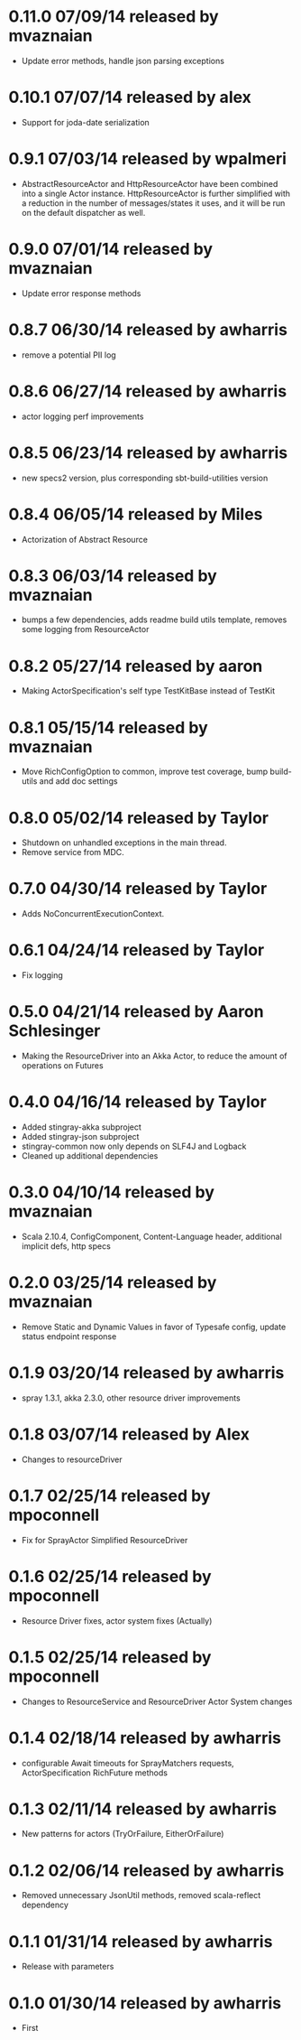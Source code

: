 
# 0.11.0 07/09/14 released by mvaznaian
* Update error methods, handle json parsing exceptions

# 0.10.1 07/07/14 released by alex
* Support for joda-date serialization

# 0.9.1 07/03/14 released by wpalmeri
* AbstractResourceActor and HttpResourceActor have been combined into a single Actor instance. HttpResourceActor is further simplified with a reduction in the number of messages/states it uses, and it will be run on the default dispatcher as well.

# 0.9.0 07/01/14 released by mvaznaian
* Update error response methods

# 0.8.7 06/30/14 released by awharris
* remove a potential PII log

# 0.8.6 06/27/14 released by awharris
* actor logging perf improvements

# 0.8.5 06/23/14 released by awharris
* new specs2 version, plus corresponding sbt-build-utilities version

# 0.8.4 06/05/14 released by Miles
* Actorization of Abstract Resource

# 0.8.3 06/03/14 released by mvaznaian
* bumps a few dependencies, adds readme build utils template, removes some logging from ResourceActor

# 0.8.2 05/27/14 released by aaron
* Making ActorSpecification's self type TestKitBase instead of TestKit

# 0.8.1 05/15/14 released by mvaznaian
* Move RichConfigOption to common, improve test coverage, bump build-utils and add doc settings

# 0.8.0 05/02/14 released by Taylor
* Shutdown on unhandled exceptions in the main thread.
* Remove service from MDC.

# 0.7.0 04/30/14 released by Taylor
* Adds NoConcurrentExecutionContext.

# 0.6.1 04/24/14 released by Taylor
* Fix logging

# 0.5.0 04/21/14 released by Aaron Schlesinger
* Making the ResourceDriver into an Akka Actor, to reduce the amount of operations on Futures

# 0.4.0 04/16/14 released by Taylor
* Added stingray-akka subproject
* Added stingray-json subproject
* stingray-common now only depends on SLF4J and Logback
* Cleaned up additional dependencies

# 0.3.0 04/10/14 released by mvaznaian
* Scala 2.10.4, ConfigComponent, Content-Language header, additional implicit defs, http specs

# 0.2.0 03/25/14 released by mvaznaian
* Remove Static and Dynamic Values in favor of Typesafe config, update status endpoint response

# 0.1.9 03/20/14 released by awharris
* spray 1.3.1, akka 2.3.0, other resource driver improvements

# 0.1.8 03/07/14 released by Alex
* Changes to resourceDriver

# 0.1.7 02/25/14 released by mpoconnell
* Fix for SprayActor
Simplified ResourceDriver

# 0.1.6 02/25/14 released by mpoconnell
* Resource Driver fixes, actor system fixes (Actually)

# 0.1.5 02/25/14 released by mpoconnell
* Changes to ResourceService and ResourceDriver
Actor System changes

# 0.1.4 02/18/14 released by awharris
* configurable Await timeouts for SprayMatchers requests, ActorSpecification RichFuture methods

# 0.1.3 02/11/14 released by awharris
* New patterns for actors (TryOrFailure, EitherOrFailure)

# 0.1.2 02/06/14 released by awharris
* Removed unnecessary JsonUtil methods, removed scala-reflect dependency

# 0.1.1 01/31/14 released by awharris
* Release with parameters

# 0.1.0 01/30/14 released by awharris
* First
